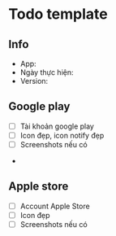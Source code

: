 # Todo template

## Info

* App:
* Ngày thực hiện:
* Version:

## Google play

* [ ] Tài khoản google play
* [ ] Icon đẹp, icon notify đẹp
* [ ] Screenshots nếu có
*

## Apple store

* [ ] Account Apple Store
* [ ] Icon đẹp
* [ ] Screenshots nếu có

